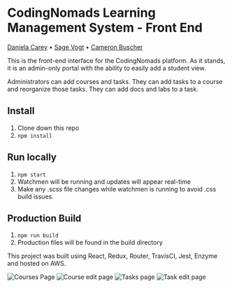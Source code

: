 # CodingNomads Learning Management System - Front End

[Daniela Carey](https://github.com/danielafcarey) • [Sage Vogt](https://github.com/SageVanGogt) • [Cameron Buscher](https://github.com/YayFiber)

This is the front-end interface for the CodingNomads platform. As it stands, it is an admin-only portal with the ability to easily add a student view.

Administrators can add courses and tasks. They can add tasks to a course and reorganize those tasks. They can add docs and labs to a task.

## Install
1. Clone down this repo
2. `npm install`

## Run locally
1. `npm start`
2. Watchmen will be running and updates will appear real-time
3. Make any .scss file changes while watchmen is running to avoid .css build issues. 

## Production Build
1. `npm run build`
2. Production files will be found in the build directory

This project was built using React, Redux, Router, TravisCI, Jest, Enzyme and hosted on AWS. 

![Courses Page](https://i.imgur.com/A6oCj8U.png)
![Course edit page](http://g.recordit.co/BEPiHV5cfk.gif)
![Tasks page](https://i.imgur.com/FxdIt97.png)
![Task edit page](https://i.imgur.com/ZpKtQeu.png)
